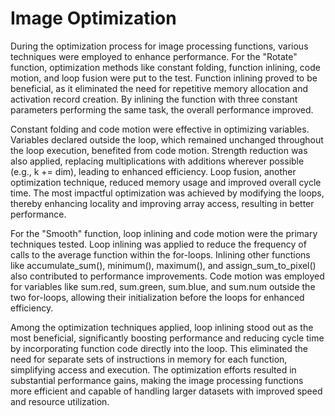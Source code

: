 # Image Optimization
During the optimization process for image processing functions, various techniques were employed to enhance performance. For the "Rotate" function, optimization methods like constant folding, function inlining, code motion, and loop fusion were put to the test. Function inlining proved to be beneficial, as it eliminated the need for repetitive memory allocation and activation record creation. By inlining the function with three constant parameters performing the same task, the overall performance improved.

Constant folding and code motion were effective in optimizing variables. Variables declared outside the loop, which remained unchanged throughout the loop execution, benefited from code motion. Strength reduction was also applied, replacing multiplications with additions wherever possible (e.g., k += dim), leading to enhanced efficiency. Loop fusion, another optimization technique, reduced memory usage and improved overall cycle time. The most impactful optimization was achieved by modifying the loops, thereby enhancing locality and improving array access, resulting in better performance.

For the "Smooth" function, loop inlining and code motion were the primary techniques tested. Loop inlining was applied to reduce the frequency of calls to the average function within the for-loops. Inlining other functions like accumulate_sum(), minimum(), maximum(), and assign_sum_to_pixel() also contributed to performance improvements. Code motion was employed for variables like sum.red, sum.green, sum.blue, and sum.num outside the two for-loops, allowing their initialization before the loops for enhanced efficiency.

Among the optimization techniques applied, loop inlining stood out as the most beneficial, significantly boosting performance and reducing cycle time by incorporating function code directly into the loop. This eliminated the need for separate sets of instructions in memory for each function, simplifying access and execution. The optimization efforts resulted in substantial performance gains, making the image processing functions more efficient and capable of handling larger datasets with improved speed and resource utilization.
